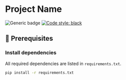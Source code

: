 # **Project Name**

![Generic badge](https://img.shields.io/badge/python-{version}-blue.svg)
[![Code style: black](https://img.shields.io/badge/code%20style-black-000000.svg)](https://github.com/psf/black)

## 📜 **Prerequisites**

### **Install dependencies**

All required dependencies are listed in `requirements.txt`.

```bash
pip install -r requirements.txt
```
